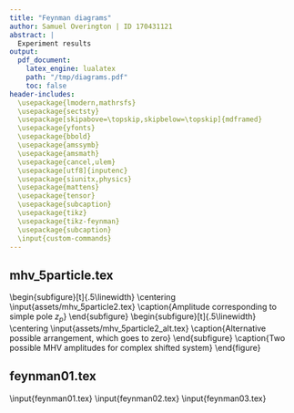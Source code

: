 ```yaml
---
title: "Feynman diagrams"
author: Samuel Overington | ID 170431121
abstract: |
  Experiment results
output:
  pdf_document:
    latex_engine: lualatex
    path: "/tmp/diagrams.pdf"
    toc: false
header-includes:
  \usepackage{lmodern,mathrsfs}
  \usepackage{sectsty}
  \usepackage[skipabove=\topskip,skipbelow=\topskip]{mdframed}
  \usepackage{yfonts}
  \usepackage{bbold}
  \usepackage{amssymb}
  \usepackage{amsmath}
  \usepackage{cancel,ulem}
  \usepackage[utf8]{inputenc}
  \usepackage{siunitx,physics}
  \usepackage{mattens}
  \usepackage{tensor}
  \usepackage{subcaption}
  \usepackage{tikz}
  \usepackage{tikz-feynman}
  \usepackage{subcaption}
  \input{custom-commands}
---
```


## mhv_5particle.tex

\begin{subfigure}[t]{.5\linewidth}
  \centering
  \input{assets/mhv_5particle2.tex}
  \caption{Amplitude corresponding to simple pole $z_p$}
\end{subfigure}
\begin{subfigure}[t]{.5\linewidth}
  \centering
  \input{assets/mhv_5particle2_alt.tex}
  \caption{Alternative possible arrangement, which goes to zero}
\end{subfigure}
\caption{Two possible MHV amplitudes for complex shifted system}
\end{figure}

<!--
\begin{subfigure}[t]{.5\linewidth}
  \centering
  \input{assets/mhv_5particle1.tex}
  \caption{Amplitude corresponding to simple pole $z_p$}
\end{subfigure}
\begin{subfigure}[t]{.5\linewidth}
  \centering
  \input{assets/mhv_5particle1_alt.tex}
  \caption{Alternative possible arrangement, which goes to zero}
\end{subfigure}
\caption{Two possible MHV amplitudes for complex shifted system}
\end{figure}
-->

## feynman01.tex
\input{feynman01.tex}
\input{feynman02.tex}
\input{feynman03.tex}
